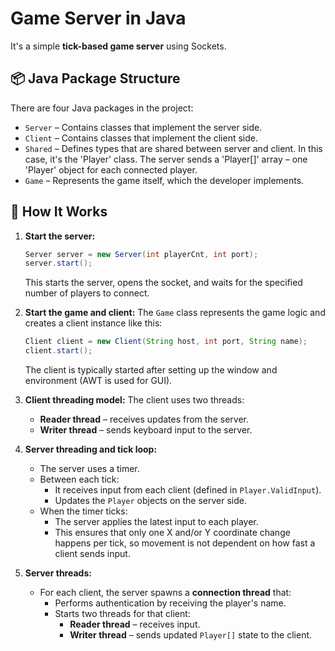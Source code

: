 # Game Server in Java

It's a simple **tick-based game server** using Sockets.

## 📦 Java Package Structure

There are four Java packages in the project:

- `Server` – Contains classes that implement the server side.
- `Client` – Contains classes that implement the client side.
- `Shared` – Defines types that are shared between server and client. In this case, it's the 'Player' class. The server sends a 'Player[]' array – one 'Player' object for each connected player.
- `Game` – Represents the game itself, which the developer implements.

## 🚀 How It Works

1. **Start the server:**
   ```java
   Server server = new Server(int playerCnt, int port);
   server.start();
   ```
   This starts the server, opens the socket, and waits for the specified number of players to connect.

2. **Start the game and client:**
   The `Game` class represents the game logic and creates a client instance like this:
   ```java
   Client client = new Client(String host, int port, String name);
   client.start();
   ```
   The client is typically started after setting up the window and environment (AWT is used for GUI).

3. **Client threading model:**
   The client uses two threads:
   - **Reader thread** – receives updates from the server.
   - **Writer thread** – sends keyboard input to the server.

4. **Server threading and tick loop:**
   - The server uses a timer.
   - Between each tick:
     - It receives input from each client (defined in `Player.ValidInput`).
     - Updates the `Player` objects on the server side.
   - When the timer ticks:
     - The server applies the latest input to each player.
     - This ensures that only one X and/or Y coordinate change happens per tick, so movement is not dependent on how fast a client sends input.

5. **Server threads:**
   - For each client, the server spawns a **connection thread** that:
     - Performs authentication by receiving the player's name.
     - Starts two threads for that client:
       - **Reader thread** – receives input.
       - **Writer thread** – sends updated `Player[]` state to the client.